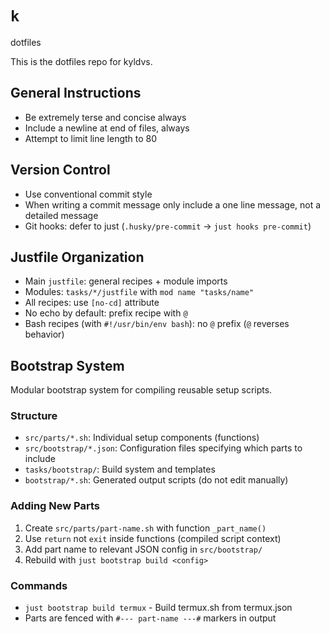 # `k`

dotfiles

This is the dotfiles repo for kyldvs.

## General Instructions

- Be extremely terse and concise always
- Include a newline at end of files, always
- Attempt to limit line length to 80

## Version Control

- Use conventional commit style
- When writing a commit message only include a one line message, not a detailed message
- Git hooks: defer to just (`.husky/pre-commit` → `just hooks pre-commit`)

## Justfile Organization

- Main `justfile`: general recipes + module imports
- Modules: `tasks/*/justfile` with `mod name "tasks/name"`
- All recipes: use `[no-cd]` attribute
- No echo by default: prefix recipe with `@`
- Bash recipes (with `#!/usr/bin/env bash`): no `@` prefix (`@` reverses behavior)

## Bootstrap System

Modular bootstrap system for compiling reusable setup scripts.

### Structure
- `src/parts/*.sh`: Individual setup components (functions)
- `src/bootstrap/*.json`: Configuration files specifying which parts to include
- `tasks/bootstrap/`: Build system and templates
- `bootstrap/*.sh`: Generated output scripts (do not edit manually)

### Adding New Parts
1. Create `src/parts/part-name.sh` with function `_part_name()`
2. Use `return` not `exit` inside functions (compiled script context)
3. Add part name to relevant JSON config in `src/bootstrap/`
4. Rebuild with `just bootstrap build <config>`

### Commands
- `just bootstrap build termux` - Build termux.sh from termux.json
- Parts are fenced with `#--- part-name ---#` markers in output
